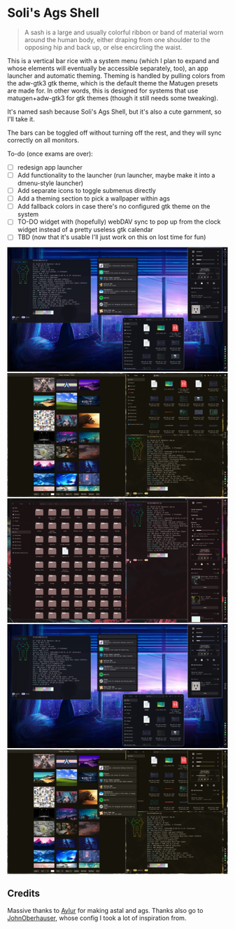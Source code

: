 # Soli's Ags Shell

> A sash is a large and usually colorful ribbon or band of material worn around
> the human body, either draping from one shoulder to the opposing hip and back
> up, or else encircling the waist.

This is a vertical bar rice with a system menu (which I plan to expand and whose
elements will eventually be accessible separately, too), an app launcher and
automatic theming. Theming is handled by pulling colors from the adw-gtk3 gtk
theme, which is the default theme the Matugen presets are made for. In other
words, this is designed for systems that use matugen+adw-gtk3 for gtk themes
(though it still needs some tweaking).

It's named sash because Soli's Ags Shell, but it's also a cute garnment, so I'll
take it.

The bars can be toggled off without turning off the rest, and they will sync
correctly on all monitors.

To-do (once exams are over):

- [ ] redesign app launcher
- [ ] Add functionality to the launcher (run launcher, maybe make it into a
      dmenu-style launcher)
- [ ] Add separate icons to toggle submenus directly
- [ ] Add a theming section to pick a wallpaper within ags
- [ ] Add fallback colors in case there's no configured gtk theme on the system
- [ ] TO-DO widget with (hopefully) webDAV sync to pop up from the clock widget
      instead of a pretty useless gtk calendar
- [ ] TBD (now that it's usable I'll just work on this on lost time for fun)

![screenshot1](./assets/screenshots/screenshot1.png)
![screenshot2](./assets/screenshots/screenshot3.png)
![screenshot3](./assets/screenshots/screenshot4.png)
![screenshot4](./assets/screenshots/screenshot5.png)
![screenshot5](./assets/screenshots/screenshot6.png)

## Credits

Massive thanks to [Aylur](https://github.com/aylur/) for making astal and ags.
Thanks also go to [JohnOberhauser](github.com/JohnOberhauser), whose config I
took a lot of inspiration from.
